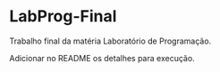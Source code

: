 # LabProg-Final
Trabalho final da matéria Laboratório de Programação.

Adicionar no README os detalhes para execução.
